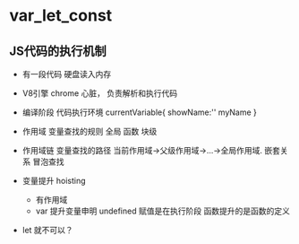 # var_let_const
## JS代码的执行机制
- 有一段代码
 硬盘读入内存 
 - V8引擎
 chrome 心脏， 负责解析和执行代码
 - 编译阶段
  代码执行环境
  currentVariable{
       showName:''
       myName 
  }
  - 作用域 变量查找的规则 
   全局 
   函数 
   块级
   - 作用域链
    变量查找的路径 当前作用域->父级作用域->...->全局作用域.
  嵌套关系
  冒泡查找
- 变量提升 hoisting
  - 有作用域
  - var 提升变量申明 undefined
     赋值是在执行阶段
     函数提升的是函数的定义

- let 就不可以？
  


